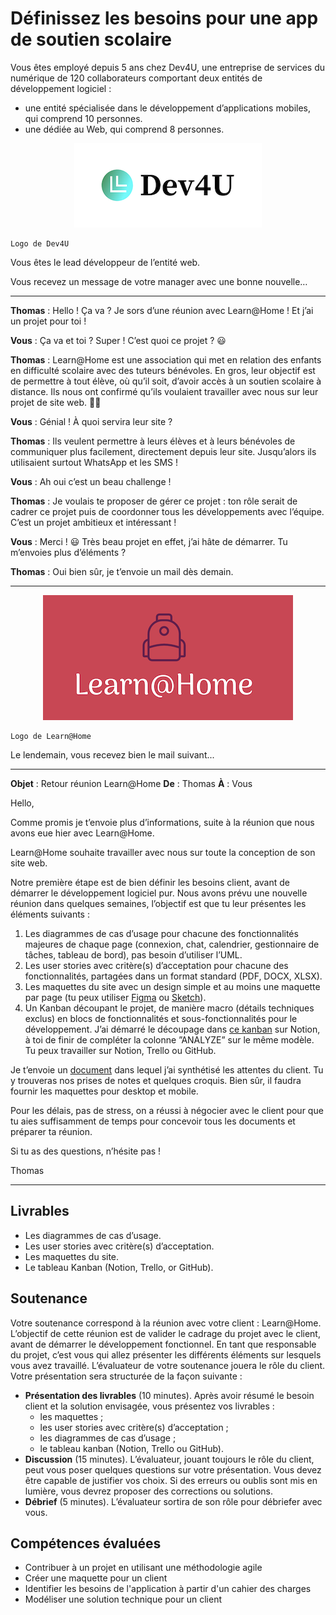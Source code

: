 # Définissez les besoins pour une app de soutien scolaire

Vous êtes employé depuis 5 ans chez Dev4U, une entreprise de services du numérique de 120 collaborateurs comportant deux entités de développement logiciel :

- une entité spécialisée dans le développement d’applications mobiles, qui comprend 10 personnes.
- une dédiée au Web, qui comprend 8 personnes.

<p align = "center">
<img src = "mission/dev4uLogo.png">
</p>

```
Logo de Dev4U
```

Vous êtes le lead développeur de l’entité web.

Vous recevez un message de votre manager avec une bonne nouvelle…

---

**Thomas** : Hello ! Ça va ? Je sors d’une réunion avec Learn@Home ! Et j’ai un projet pour toi !

**Vous** : Ça va et toi ? Super ! C’est quoi ce projet ? 😃

**Thomas** : Learn@Home est une association qui met en relation des enfants en difficulté scolaire avec des tuteurs bénévoles. En gros, leur objectif est de permettre à tout élève, où qu’il soit, d’avoir accès à un soutien scolaire à distance. Ils nous ont confirmé qu’ils voulaient travailler avec nous sur leur projet de site web. 💪🚀

**Vous** : Génial ! À quoi servira leur site ?

**Thomas** : Ils veulent permettre à leurs élèves et à leurs bénévoles de communiquer plus facilement, directement depuis leur site. Jusqu’alors ils utilisaient surtout WhatsApp et les SMS !

**Vous** : Ah oui c’est un beau challenge !

**Thomas** : Je voulais te proposer de gérer ce projet : ton rôle serait de cadrer ce projet puis de coordonner tous les développements avec l’équipe. C’est un projet ambitieux et intéressant !

**Vous** : Merci ! 😃 Très beau projet en effet, j’ai hâte de démarrer. Tu m’envoies plus d’éléments ?

**Thomas** : Oui bien sûr, je t’envoie un mail dès demain.

---

<p align = "center">
<img src = "mission/appLogo.png">
</p>

```
Logo de Learn@Home
```

Le lendemain, vous recevez bien le mail suivant...

---

**Objet** : Retour réunion Learn@Home
**De** : Thomas
**À** : Vous

Hello,

Comme promis je t’envoie plus d’informations, suite à la réunion que nous avons eue hier avec Learn@Home.

Learn@Home souhaite travailler avec nous sur toute la conception de son site web.

Notre première étape est de bien définir les besoins client, avant de démarrer le développement logiciel pur. Nous avons prévu une nouvelle réunion dans quelques semaines, l’objectif est que tu leur présentes les éléments suivants :

1. Les diagrammes de cas d’usage pour chacune des fonctionnalités majeures de chaque page (connexion, chat, calendrier, gestionnaire de tâches, tableau de bord), pas besoin d’utiliser l’UML.
2. Les user stories avec critère(s) d’acceptation pour chacune des fonctionnalités, partagées dans un format standard (PDF, DOCX, XLSX).
3. Les maquettes du site avec un design simple et au moins une maquette par page (tu peux utiliser [Figma](http://figma.com/) ou [Sketch](https://www.sketch.com/)).
4. Un Kanban découpant le projet, de manière macro (détails techniques exclus) en blocs de fonctionnalités et sous-fonctionnalités pour le développement. J’ai démarré le découpage dans [ce kanban](https://www.notion.so/openclassrooms/Dev4U-projet-Learn-Home-972828849f7947289c23756d323a6335) sur Notion, à toi de finir de compléter la colonne ”ANALYZE” sur le même modèle. Tu peux travailler sur Notion, Trello ou GitHub.

Je t’envoie un [document](mission/Notes+-+Réunion+Learn@Home.pdf) dans lequel j’ai synthétisé les attentes du client. Tu y trouveras nos prises de notes et quelques croquis. Bien sûr, il faudra fournir les maquettes pour desktop et mobile.

Pour les délais, pas de stress, on a réussi à négocier avec le client pour que tu aies suffisamment de temps pour concevoir tous les documents et préparer ta réunion.

Si tu as des questions, n’hésite pas !

Thomas

---

## Livrables

- Les diagrammes de cas d’usage.
- Les user stories avec critère(s) d’acceptation.
- Les maquettes du site.
- Le tableau Kanban (Notion, Trello, or GitHub).

## Soutenance

Votre soutenance correspond à la réunion avec votre client : Learn@Home. L’objectif de cette réunion est de valider le cadrage du projet avec le client, avant de démarrer le développement fonctionnel. En tant que responsable du projet, c’est vous qui allez présenter les différents éléments sur lesquels vous avez travaillé. L’évaluateur de votre soutenance jouera le rôle du client. Votre présentation sera structurée de la façon suivante :

- **Présentation des livrables** (10 minutes). Après avoir résumé le besoin client et la solution envisagée, vous présentez vos livrables :
  - les maquettes ;
  - les user stories avec critère(s) d’acceptation ;
  - les diagrammes de cas d’usage ;
  - le tableau kanban (Notion, Trello ou GitHub).
- **Discussion** (15 minutes). L’évaluateur, jouant toujours le rôle du client, peut vous poser quelques questions sur votre présentation. Vous devez être capable de justifier vos choix. Si des erreurs ou oublis sont mis en lumière, vous devrez proposer des corrections ou solutions.
- **Débrief** (5 minutes). L’évaluateur sortira de son rôle pour débriefer avec vous.

## Compétences évaluées

- Contribuer à un projet en utilisant une méthodologie agile
- Créer une maquette pour un client
- Identifier les besoins de l'application à partir d'un cahier des charges
- Modéliser une solution technique pour un client
